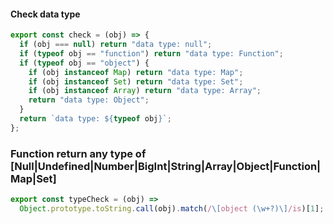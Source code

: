 #### Check data type

```javascript
export const check = (obj) => {
  if (obj === null) return "data type: null";
  if (typeof obj == "function") return "data type: Function";
  if (typeof obj == "object") {
    if (obj instanceof Map) return "data type: Map";
    if (obj instanceof Set) return "data type: Set";
    if (obj instanceof Array) return "data type: Array";
    return "data type: Object";
  }
  return `data type: ${typeof obj}`;
};
```

### Function return any type of [Null|Undefined|Number|BigInt|String|Array|Object|Function|Map|Set]

```javascript
export const typeCheck = (obj) =>
  Object.prototype.toString.call(obj).match(/\[object (\w+?)\]/is)[1];
```
